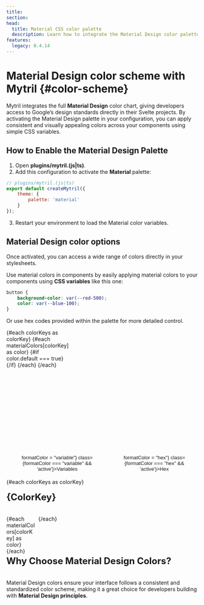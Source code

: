 ```yaml
---
title:
section:
head:
  title: Material CSS color palette
  description: Learn how to integrate the Material Design color palette in your Svelte projects with Mytril. Use Material’s predefined colors and CSS variables to style your components.
features:
  legacy: 0.4.14
---
```


<script lang="ts">
    import Color from "../modules/color.svelte";
    import ColorSummary from "../modules/color-summary.svelte";
    import { materialColors } from "../modules/colorsMaterial.js";
    

    let formatColor = "variable"
    const colorKeys = Object.keys(materialColors);
</script>

# Material Design color scheme with Mytril {#color-scheme}

Mytril integrates the full **Material Design** color chart, giving developers access to Google’s design standards directly in their Svelte projects. By activating the Material Design palette in your configuration, you can apply consistent and visually appealing colors across your components using simple CSS variables.

## How to Enable the Material Design Palette

1. Open **plugins/mytril.(js|ts)**.
2. Add this configuration to activate the **Material** palette:

```javascript
// plugins/mytril.(js|ts)
export default createMytril({
	theme: {
		palette: 'material'
	}
});
```

3. Restart your environment to load the Material color variables.

## Material Design color options

Once activated, you can access a wide range of colors directly in your stylesheets.

Use material colors in components by easily applying material colors to your components using **CSS variables** like this one:

```css
button {
	background-color: var(--red-500);
	color: var(--blue-100);
}
```

Or use hex codes provided within the palette for more detailed control.

<ul>
    {#each colorKeys as colorKey}
        {#each materialColors[colorKey] as color}
            {#if color.default === true}
                <li>
                    <ColorSummary name={colorKey} color={color}/>
                </li>
            {/if}
        {/each}
    {/each}
</ul>

<div class="select-format">
    <button on:click={() => formatColor = "variable"} class={formatColor === "variable" && 'active'}>Variables</button>
    <button on:click={() => formatColor = "hex"} class={formatColor === "hex" && 'active'}>Hex</button>
</div>

{#each colorKeys as colorKey}

<h3 id={colorKey}>{colorKey}</h3>
<section class="wrapper-colors">
{#each materialColors[colorKey] as color}
<Color color={color} format={formatColor}/>
{/each}
</section>
{/each}

### Why choose Material Design colors?

Material Design colors ensure your interface follows a consistent and standardized color scheme, making it a great choice for developers building with **Material Design principles**.

<style lang="postcss">

ul {
    height: 300px;
    column-count: 3;
    column-gap: 4px;
    column-fill: auto;

    list-style: none;
    margin-bottom: 26px;
    margin-top: 0;
    padding: 0;
    border-bottom: 1px solid var(--c-divider);

    & li {
        list-style: none;
        margin-top: 0;
        margin-bottom: 0;

        &:before {
            display: none;
        }
    }

    & > li+li {
        margin-top: 0.25em;
    }
}

    .select-format {
        display: flex;
        width: 100%;
        margin-top: 0.5rem;

        button {
            border: 1px solid var(--c-text-1);
            color: var(--c-text);
            border-radius: 1rem;
            padding: 0.25rem 1rem;
            background-color: transparent;
            cursor: pointer;

            &.active {
                border: 1px solid var(--c-primary);
                background-color: var(--c-primary);
            }

            &:first-child {
                margin-left: auto;
            }
            &:last-child {
                margin-left: 0.5rem;
            }
        }
    }

    h3 {
        text-transform: capitalize;
        font-weight: 700;
        line-height: 1.5;
        margin-bottom: 5vw;
        padding: 2vw 0;
        font-size: 20px;

         @media (min-width: 544px) {
            padding: 0;
            margin: 0 0 30px;
            font-size: 24px;
         }
    }

    .wrapper-colors {
        display: grid;
        grid-template-rows: 1fr;
        gap: 0.5rem;

       @media (min-width: 544px) {
            grid-template-columns: repeat(5, calc(100% / 5 - 0.5rem));
       }

        @media (min-width: 748px) {
            grid-template-columns: repeat(6, calc((100% / 6 - 0.5rem)));
       }
    }
</style>
